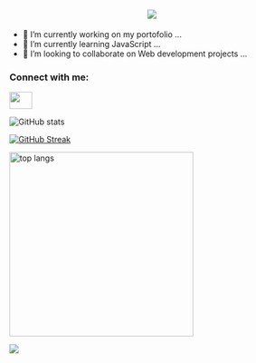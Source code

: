 <h1 align="center">
    <img src="https://readme-typing-svg.herokuapp.com/?font=Righteous&size=35&center=true&vCenter=true&width=1000&height=70&duration=4000&lines=Hi+There!+👋;+I'm+Ridwanullah+popularly+known+as+DanonymousCoder+!;" />

</h1>

- 🔭 I’m currently working on my portofolio ...
- 🌱 I’m currently learning JavaScript ...
- 👯 I’m looking to collaborate on Web development projects ...

<!--
**DanonymousCoder/DanonymousCoder** is a ✨ _special_ ✨ repository because its `README.md` (this file) appears on your GitHub profile.

Here are some ideas to get you started:

- 🔭 I’m currently working on a Library ...
- 🌱 I’m currently learning JavaScript, Python, C++ and Rust ...
- 👯 I’m looking to collaborate on Web development projects ...
- 💬 Ask me about Web development...
- ⚡ Fun fact: Who knows?...
-->
<h3 align="left">Connect with me:</h3>
<p align="left">
<a href="https://twitter.com/DanonymousCoder" target="blank"><img align="center" src="https://cdn.jsdelivr.net/npm/simple-icons@3.0.1/icons/twitter.svg" alt="" height="30" width="40" /></a>
  </p>

![GitHub stats](https://github-readme-stats.vercel.app/api?username=DanonymousCoder&theme=dark&hide_border=false&include_all_commits=true&count_private=true)

[![GitHub Streak](https://streak-stats.demolab.com?user=DanonymousCoder&theme=dark&border_radius=8.5)](https://git.io/streak-stats)
    
<img width=325 align="center" src="https://github-readme-stats-salesp07.vercel.app/api/top-langs/?username=salesp07&hide=HTML&langs_count=8&layout=compact&theme=react&border_radius=10&size_weight=0.5&count_weight=0.5&exclude_repo=github-readme-stats" alt="top langs" />







  [![](https://visitcount.itsvg.in/api?id=dmystical-coder&icon=0&color=0)](https://visitcount.itsvg.in)
